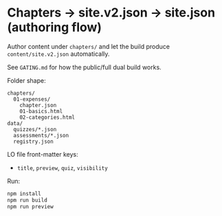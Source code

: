 # Chapters → site.v2.json → site.json (authoring flow)

Author content under `chapters/` and let the build produce `content/site.v2.json` automatically.

See `GATING.md` for how the public/full dual build works.

Folder shape:

```
chapters/
  01-expenses/
    chapter.json
    01-basics.html
    02-categories.html
data/
  quizzes/*.json
  assessments/*.json
  registry.json
```

LO file front-matter keys:
- `title`, `preview`, `quiz`, `visibility`

Run:

```bash
npm install
npm run build
npm run preview
```
